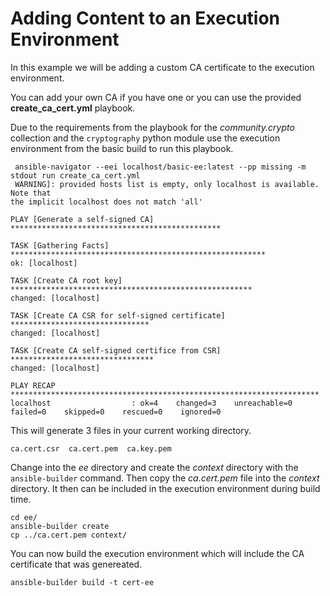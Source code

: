# Adding Content to an Execution Environment

In this example we will be adding a custom CA certificate to the execution environment.

You can add your own CA if you have one or you can use the provided __create_ca_cert.yml__
playbook.

Due to the requirements from the playbook for the _community.crypto_ collection and
the `cryptography` python module use the execution environment from the basic build
to run this playbook.

```console
 ansible-navigator --eei localhost/basic-ee:latest --pp missing -m stdout run create_ca_cert.yml
 WARNING]: provided hosts list is empty, only localhost is available. Note that
the implicit localhost does not match 'all'

PLAY [Generate a self-signed CA] ***********************************************

TASK [Gathering Facts] *********************************************************
ok: [localhost]

TASK [Create CA root key] ******************************************************
changed: [localhost]

TASK [Create CA CSR for self-signed certificate] *******************************
changed: [localhost]

TASK [Create CA self-signed certifice from CSR] ********************************
changed: [localhost]

PLAY RECAP *********************************************************************
localhost                  : ok=4    changed=3    unreachable=0    failed=0    skipped=0    rescued=0    ignored=0
```

This will generate 3 files in your current working directory.

```console
ca.cert.csr  ca.cert.pem  ca.key.pem
```

Change into the _ee_ directory and create the _context_ directory with the `ansible-builder`
command. Then copy the _ca.cert.pem_ file into the _context_ directory. It then can
be included in the execution environment during build time.

```console
cd ee/
ansible-builder create
cp ../ca.cert.pem context/
```

You can now build the execution environment which will include the CA certificate 
that was genereated.

```console
ansible-builder build -t cert-ee
```
